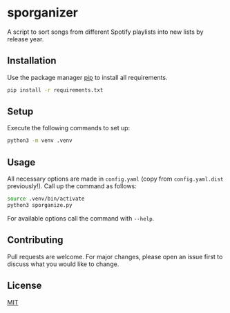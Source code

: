 # sporganizer

A script to sort songs from different Spotify playlists into new lists by release year.

## Installation

Use the package manager [pip](https://pip.pypa.io/en/stable/) to install all requirements.

```bash
pip install -r requirements.txt
```

## Setup

Execute the following commands to set up:

```bash
python3 -m venv .venv
```

## Usage

All necessary options are made in `config.yaml` (copy from `config.yaml.dist` previously!). Call up the command as follows:

```bash
source .venv/bin/activate
python3 sporganize.py
```

For available options call the command with `--help`.

## Contributing

Pull requests are welcome. For major changes, please open an issue first to discuss what you would like to change.

## License

[MIT](https://choosealicense.com/licenses/mit/)
